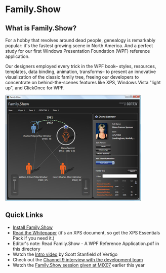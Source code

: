 # Family.Show

## What is Family.Show?

For a hobby that revolves around dead people, genealogy is remarkably popular: it's the fastest growing scene in North America. And a perfect study for our first Windows Presentation Foundation (WPF) reference application.

Our designers employed every trick in the WPF book– styles, resources, templates, data binding, animation, transforms– to present an innovative visualization of the classic family tree, freeing our developers to concentrate on behind-the-scenes features like XPS, Windows Vista "light up", and ClickOnce for WPF.

![Alt text](./FamilyShowDetail-1.jpg?raw=true)

## Quick Links

- [Install Family.Show](http://web.archive.org/web/20170504160027/http://familyshow.codeplex.com/)
- [Read the Whitepaper](http://web.archive.org/web/20170504160027/http://labs.vertigo.com/familyshow/Family.Show%20-%20A%20WPF%20Reference%20Application.xps) (it's an XPS document, so get the XPS Essentials Pack if you need it.)
- Editor's note: Read Family.Show - A WPF Reference Application.pdf in this directory
- Watch the [Intro video](http://web.archive.org/web/20170504160027/http://s3.amazonaws.com/vertigo/FamilyShowOverview-broadband.wmv) by Scott Stanfield of Vertigo
- Check out the [Channel 9 interview with the development team](http://web.archive.org/web/20170504160027/http://channel9.msdn.com/showpost.aspx?postid=309873)
- Watch the [Family.Show session given at MIX07](http://web.archive.org/web/20170504160027/http://videos.visitmix.com/MIX07/XD010) earlier this year

